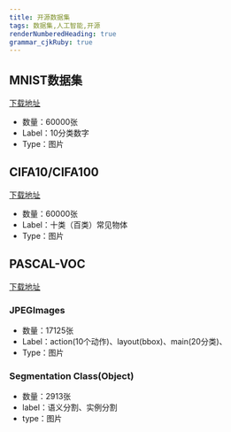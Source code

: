 ```yaml
---
title: 开源数据集
tags: 数据集,人工智能,开源
renderNumberedHeading: true
grammar_cjkRuby: true
---
```


## MNIST数据集
[下载地址](http://yann.lecun.com/exdb/mnist/)
- 数量：60000张
- Label：10分类数字
- Type：图片

## CIFA10/CIFA100
[下载地址](http://www.cs.toronto.edu/~kriz/cifar.html)
- 数量：60000张
- Label：十类（百类）常见物体
- Type：图片

## PASCAL-VOC
[下载地址](http://host.robots.ox.ac.uk/pascal/VOC/)
### JPEGImages
- 数量：17125张
- Label：action(10个动作)、layout(bbox)、main(20分类)、
- Type：图片

### Segmentation Class(Object)
- 数量：2913张
- label：语义分割、实例分割
- type：图片